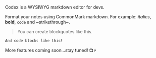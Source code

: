 Codex is a WYSIWYG markdown editor for devs.

Format your notes using CommonMark markdown. For example: _italics_, **bold**, `code` and ~strikethrough~.

> You can create blockquotes like this.

```
And code blocks like this!
```

More features coming soon…stay tuned! 📺⚡️
